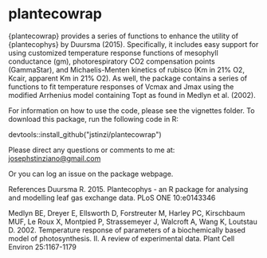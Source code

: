 # plantecowrap
{plantecowrap} provides a series of functions to enhance the utility of
{plantecophys} by Duursma (2015). Specifically, it includes easy support
for using customized temperature response functions of mesophyll
conductance (gm), photorespiratory CO2 compensation points (GammaStar),
and Michaelis-Menten kinetics of rubisco (Km in 21% O2, Kcair, apparent
Km in 21% O2). As well, the package contains a series of functions to fit 
temperature responses of Vcmax and Jmax using the modified Arrhenius model 
containing Topt as found in Medlyn et al. (2002).

For information on how to use the code, please see the vignettes folder.
To download this package, run the following code in R:

devtools::install_github("jstinzi/plantecowrap")

Please direct any questions or comments to me at:
josephstinziano@gmail.com

Or you can log an issue on the package webpage.

References
Duursma R. 2015. Plantecophys - an R package for analysing and
modelling leaf gas exchange data. PLoS ONE 10:e0143346

Medlyn BE, Dreyer E, Ellsworth D, Forstreuter M, Harley PC,
Kirschbaum MUF, Le Roux X, Montpied P, Strassemeyer J, Walcroft A,
Wang K, Loutstau D. 2002. Temperature response of parameters of a
biochemically based model of photosynthesis. II. A review of
experimental data. Plant Cell Environ 25:1167-1179
